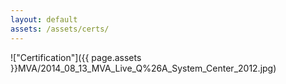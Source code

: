 ```yaml
---
layout: default
assets: /assets/certs/
---
```

!["Certification"]({{ page.assets }}MVA/2014_08_13_MVA_Live_Q%26A_System_Center_2012.jpg)
